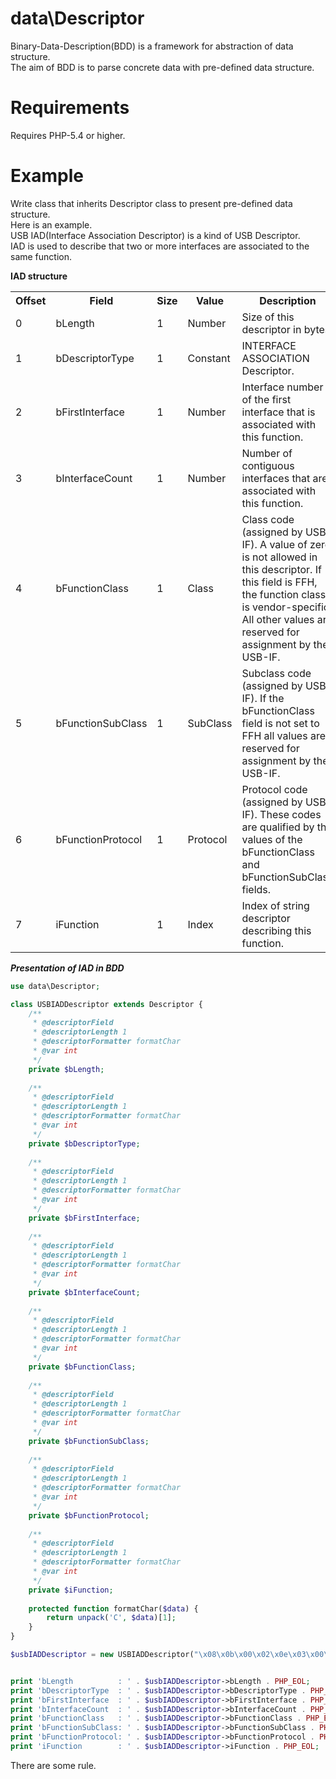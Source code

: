 data\Descriptor
================
Binary-Data-Description(BDD) is a framework for abstraction of data structure.  
The aim of BDD is to parse concrete data with pre-defined data structure.


Requirements
================
Requires PHP-5.4 or higher.


Example
================
Write class that inherits Descriptor class to present pre-defined data structure.  
Here is an example.  
USB IAD(Interface Association Descriptor) is a kind of USB Descriptor.  
IAD is used to describe that two or more interfaces are associated to the same function.

__IAD structure__

<table>
    <tr>
        <th>Offset</th>
        <th>Field</th>
        <th>Size</th>
        <th>Value</th>
        <th>Description</th>
    </tr>
    <tr>
        <td>0</td>
        <td>bLength</td>
        <td>1</td>
        <td>Number</td>
        <td>Size of this descriptor in bytes.</td>
    </tr>
    <tr>
        <td>1</td>
        <td>bDescriptorType</td>
        <td>1</td>
        <td>Constant</td>
        <td>INTERFACE ASSOCIATION Descriptor.</td>
    </tr>
    <tr>
        <td>2</td>
        <td>bFirstInterface</td>
        <td>1</td>
        <td>Number</td>
        <td>Interface number of the first interface that is associated with this function.</td>
        </tr>
    <tr>
        <td>3</td>
        <td>bInterfaceCount</td>
        <td>1</td>
        <td>Number</td>
        <td>Number of contiguous interfaces that are associated with this function.</td>
    </tr>
    <tr>
        <td>4</td>
        <td>bFunctionClass</td>
        <td>1</td>
        <td>Class</td>
        <td>Class code (assigned by USB-IF).    A value of zero is not allowed in this descriptor.    If this field is FFH,  the function class is vendor-specific. All other values are reserved for assignment by the USB-IF.</td>
    </tr>
    <tr>
        <td>5</td>
        <td>bFunctionSubClass</td>
        <td>1</td>
        <td>SubClass</td>
        <td>Subclass code (assigned by USB-IF). If the bFunctionClass field is not set to FFH all values are reserved for assignment by the USB-IF.</td>
    </tr>
    <tr>
        <td>6</td>
        <td>bFunctionProtocol</td>
        <td>1</td>
        <td>Protocol</td>
        <td>Protocol code (assigned by USB-IF). These codes are qualified by the values of the bFunctionClass and bFunctionSubClass fields.</td>
    </tr>
    <tr>
        <td>7</td>
        <td>iFunction</td>
        <td>1</td>
        <td>Index</td>
        <td>Index of string descriptor describing this function.</td>
    </tr>
</table>

___Presentation of IAD in BDD___
```php
use data\Descriptor;

class USBIADDescriptor extends Descriptor {
    /**
     * @descriptorField
     * @descriptorLength 1
     * @descriptorFormatter formatChar
     * @var int
     */
    private $bLength;
    
    /**
     * @descriptorField
     * @descriptorLength 1
     * @descriptorFormatter formatChar
     * @var int
     */
    private $bDescriptorType;
    
    /**
     * @descriptorField
     * @descriptorLength 1
     * @descriptorFormatter formatChar
     * @var int
     */
    private $bFirstInterface;
    
    /**
     * @descriptorField
     * @descriptorLength 1
     * @descriptorFormatter formatChar
     * @var int
     */
    private $bInterfaceCount;
    
    /**
     * @descriptorField
     * @descriptorLength 1
     * @descriptorFormatter formatChar
     * @var int
     */
    private $bFunctionClass;
    
    /**
     * @descriptorField
     * @descriptorLength 1
     * @descriptorFormatter formatChar
     * @var int
     */
    private $bFunctionSubClass;
    
    /**
     * @descriptorField
     * @descriptorLength 1
     * @descriptorFormatter formatChar
     * @var int
     */
    private $bFunctionProtocol;
    
    /**
     * @descriptorField
     * @descriptorLength 1
     * @descriptorFormatter formatChar
     * @var int
     */
    private $iFunction;
    
    protected function formatChar($data) {
        return unpack('C', $data)[1];
    }
}

$usbIADDescriptor = new USBIADDescriptor("\x08\x0b\x00\x02\x0e\x03\x00\x04");


print 'bLength          : ' . $usbIADDescriptor->bLength . PHP_EOL;
print 'bDescriptorType  : ' . $usbIADDescriptor->bDescriptorType . PHP_EOL;
print 'bFirstInterface  : ' . $usbIADDescriptor->bFirstInterface . PHP_EOL;
print 'bInterfaceCount  : ' . $usbIADDescriptor->bInterfaceCount . PHP_EOL;
print 'bFunctionClass   : ' . $usbIADDescriptor->bFunctionClass . PHP_EOL;
print 'bFunctionSubClass: ' . $usbIADDescriptor->bFunctionSubClass . PHP_EOL;
print 'bFunctionProtocol: ' . $usbIADDescriptor->bFunctionProtocol . PHP_EOL;
print 'iFunction        : ' . $usbIADDescriptor->iFunction . PHP_EOL;
```

There are some rule.
